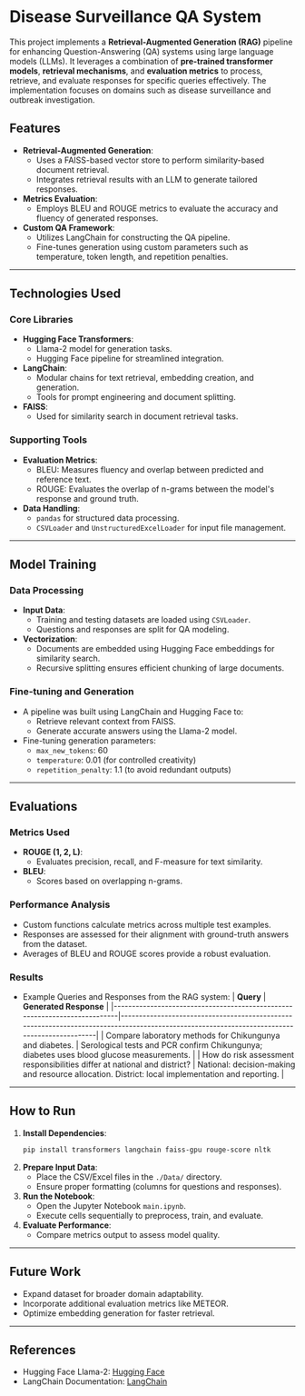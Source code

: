# Disease Surveillance QA System
This project implements a **Retrieval-Augmented Generation (RAG)** pipeline for enhancing Question-Answering (QA) systems using large language models (LLMs). It leverages a combination of **pre-trained transformer models**, **retrieval mechanisms**, and **evaluation metrics** to process, retrieve, and evaluate responses for specific queries effectively. The implementation focuses on domains such as disease surveillance and outbreak investigation.

## Features
- **Retrieval-Augmented Generation**:
  - Uses a FAISS-based vector store to perform similarity-based document retrieval.
  - Integrates retrieval results with an LLM to generate tailored responses.
- **Metrics Evaluation**:
  - Employs BLEU and ROUGE metrics to evaluate the accuracy and fluency of generated responses.
- **Custom QA Framework**:
  - Utilizes LangChain for constructing the QA pipeline.
  - Fine-tunes generation using custom parameters such as temperature, token length, and repetition penalties.

---

## Technologies Used
### Core Libraries
- **Hugging Face Transformers**:
  - Llama-2 model for generation tasks.
  - Hugging Face pipeline for streamlined integration.
- **LangChain**:
  - Modular chains for text retrieval, embedding creation, and generation.
  - Tools for prompt engineering and document splitting.
- **FAISS**:
  - Used for similarity search in document retrieval tasks.
  
### Supporting Tools
- **Evaluation Metrics**:
  - BLEU: Measures fluency and overlap between predicted and reference text.
  - ROUGE: Evaluates the overlap of n-grams between the model's response and ground truth.
- **Data Handling**:
  - `pandas` for structured data processing.
  - `CSVLoader` and `UnstructuredExcelLoader` for input file management.

---

## Model Training
### Data Processing
- **Input Data**: 
  - Training and testing datasets are loaded using `CSVLoader`.
  - Questions and responses are split for QA modeling.
- **Vectorization**:
  - Documents are embedded using Hugging Face embeddings for similarity search.
  - Recursive splitting ensures efficient chunking of large documents.

### Fine-tuning and Generation
- A pipeline was built using LangChain and Hugging Face to:
  - Retrieve relevant context from FAISS.
  - Generate accurate answers using the Llama-2 model.
- Fine-tuning generation parameters:
  - `max_new_tokens`: 60
  - `temperature`: 0.01 (for controlled creativity)
  - `repetition_penalty`: 1.1 (to avoid redundant outputs)

---

## Evaluations
### Metrics Used
- **ROUGE (1, 2, L)**:
  - Evaluates precision, recall, and F-measure for text similarity.
- **BLEU**:
  - Scores based on overlapping n-grams.

### Performance Analysis
- Custom functions calculate metrics across multiple test examples.
- Responses are assessed for their alignment with ground-truth answers from the dataset.
- Averages of BLEU and ROUGE scores provide a robust evaluation.

### Results
- Example Queries and Responses from the RAG system:
  | **Query**                                                                 | **Generated Response**                                                                                                                       |
  |---------------------------------------------------------------------------|---------------------------------------------------------------------------------------------------------------------------------------------|
  | Compare laboratory methods for Chikungunya and diabetes.                 | Serological tests and PCR confirm Chikungunya; diabetes uses blood glucose measurements.                                                    |
  | How do risk assessment responsibilities differ at national and district? | National: decision-making and resource allocation. District: local implementation and reporting.                                            |

---

## How to Run
1. **Install Dependencies**:
   ```bash
   pip install transformers langchain faiss-gpu rouge-score nltk
   ```
2. **Prepare Input Data**:
   - Place the CSV/Excel files in the `./Data/` directory.
   - Ensure proper formatting (columns for questions and responses).
3. **Run the Notebook**:
   - Open the Jupyter Notebook `main.ipynb`.
   - Execute cells sequentially to preprocess, train, and evaluate.
4. **Evaluate Performance**:
   - Compare metrics output to assess model quality.

---

## Future Work
- Expand dataset for broader domain adaptability.
- Incorporate additional evaluation metrics like METEOR.
- Optimize embedding generation for faster retrieval.

---

## References
- Hugging Face Llama-2: [Hugging Face](https://huggingface.co/)
- LangChain Documentation: [LangChain](https://langchain.com/)
